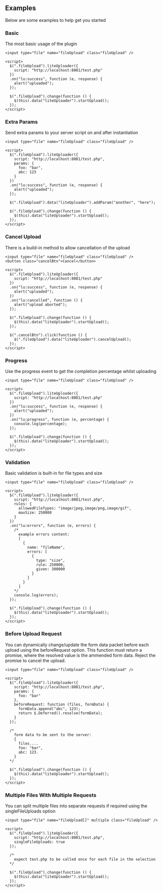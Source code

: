 ## Examples

Below are some examples to help get you started

### Basic

The most basic usage of the plugin

    <input type="file" name="fileUpload" class="fileUpload" />

    <script>
      $(".fileUpload").liteUploader({
        script: "http://localhost:8081/test.php"
      })
      .on("lu:success", function (e, response) {
        alert("uploaded");
      });

      $(".fileUpload").change(function () {
        $(this).data("liteUploader").startUpload();
      });
    </script>

### Extra Params

Send extra params to your server script on and after instantiation

    <input type="file" name="fileUpload" class="fileUpload" />

    <script>
      $(".fileUpload").liteUploader({
        script: "http://localhost:8081/test.php",
        params: {
          foo: "bar",
          abc: 123
        }
      })
      .on("lu:success", function (e, response) {
        alert("uploaded");
      });

      $(".fileUpload").data("liteUploader").addParam("another", "here");

      $(".fileUpload").change(function () {
        $(this).data("liteUploader").startUpload();
      });
    </script>

### Cancel Upload

There is a build-in method to allow cancellation of the upload

    <input type="file" name="fileUpload" class="fileUpload" />
    <button class="cancelBtn">Cancel</button>

    <script>
      $(".fileUpload").liteUploader({
        script: "http://localhost:8081/test.php"
      })
      .on("lu:success", function (e, response) {
        alert("uploaded");
      })
      .on("lu:cancelled", function () {
        alert("upload aborted");
      });

      $(".fileUpload").change(function () {
        $(this).data("liteUploader").startUpload();
      });

      $(".cancelBtn").click(function () {
        $(".fileUpload").data("liteUploader").cancelUpload();
      });
    </script>

### Progress

Use the progress event to get the completion percentage whilst uploading

    <input type="file" name="fileUpload" class="fileUpload" />

    <script>
      $(".fileUpload").liteUploader({
        script: "http://localhost:8081/test.php"
      })
      .on("lu:success", function (e, response) {
        alert("uploaded");
      })
      .on("lu:progress", function (e, percentage) {
        console.log(percentage);
      });

      $(".fileUpload").change(function () {
        $(this).data("liteUploader").startUpload();
      });
    </script>

### Validation

Basic validation is built-in for file types and size

    <input type="file" name="fileUpload" class="fileUpload" />

    <script>
      $(".fileUpload").liteUploader({
        script: "http://localhost:8081/test.php",
        rules: {
          allowedFileTypes: "image/jpeg,image/png,image/gif",
          maxSize: 250000
        }
      })
      .on("lu:errors", function (e, errors) {
        /*
          example errors content:
          [
            {
              name: "fileName",
              errors: [
                {
                  type: "size",
                  rule: 250000,
                  given: 300000
                }
              ]
            }
          ]
        */
        console.log(errors);
      });

      $(".fileUpload").change(function () {
        $(this).data("liteUploader").startUpload();
      });
    </script>

### Before Upload Request

You can dynamically change/update the form data packet before each upload using the beforeRequest option. This function must return a promise, where the resolved value is the ammended form data. Reject the promise to cancel the upload.

    <input type="file" name="fileUpload" class="fileUpload" />

    <script>
      $(".fileUpload").liteUploader({
        script: "http://localhost:8081/test.php",
        params: {
          foo: "bar"
        },
        beforeRequest: function (files, formData) {
          formData.append("abc", 123);
          return $.Deferred().resolve(formData);
        }
      });

      /*
        form data to be sent to the server:
        {
          files....
          foo: "bar",
          abc: 123.
        }
      */

      $(".fileUpload").change(function () {
        $(this).data("liteUploader").startUpload();
      });
    </script>

### Multiple Files With Multiple Requests

You can split multiple files into separate requests if required using the singleFileUploads option

    <input type="file" name="fileUpload[]" multiple class="fileUpload" />

    <script>
      $(".fileUpload").liteUploader({
        script: "http://localhost:8081/test.php",
        singleFileUploads: true
      });

      /*
        expect test.php to be called once for each file in the selection
      */

      $(".fileUpload").change(function () {
        $(this).data("liteUploader").startUpload();
      });
    </script>
